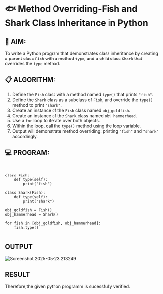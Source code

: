 # 🐟 Method Overriding-Fish and Shark Class Inheritance in Python

## 🧠 AIM:
To write a Python program that demonstrates class inheritance by creating a parent class `Fish` with a method `type`, and a child class `Shark` that overrides the `type` method.

## 📋 ALGORITHM:

1. Define the `Fish` class with a method named `type()` that prints `"fish"`.
2. Define the `Shark` class as a subclass of `Fish`, and override the `type()` method to print `"shark"`.
3. Create an instance of the `Fish` class named `obj_goldfish`.
4. Create an instance of the `Shark` class named `obj_hammerhead`.
5. Use a `for` loop to iterate over both objects.
6. Within the loop, call the `type()` method using the loop variable.
7. Output will demonstrate method overriding: printing `"fish"` and `"shark"` accordingly.

## 💻 PROGRAM:

```


class Fish:
    def type(self):
        print("fish")

class Shark(Fish):
    def type(self):
        print("shark")

obj_goldfish = Fish()
obj_hammerhead = Shark()

for fish in [obj_goldfish, obj_hammerhead]:
    fish.type()


```

## OUTPUT

![Screenshot 2025-05-23 213249](https://github.com/user-attachments/assets/42e53e28-2b64-4929-8dd6-cfd6c3adcfac)


## RESULT

Therefore,the given python programm is sucessfully verified.
